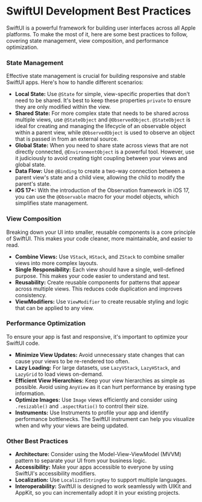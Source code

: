
# SwiftUI Development Best Practices

SwiftUI is a powerful framework for building user interfaces across all Apple platforms. To make the most of it, here are some best practices to follow, covering state management, view composition, and performance optimization.

### State Management

Effective state management is crucial for building responsive and stable SwiftUI apps. Here's how to handle different scenarios:

* **Local State:** Use `@State` for simple, view-specific properties that don't need to be shared. It's best to keep these properties `private` to ensure they are only modified within the view.
* **Shared State:** For more complex state that needs to be shared across multiple views, use `@StateObject` and `@ObservedObject`. `@StateObject` is ideal for creating and managing the lifecycle of an observable object within a parent view, while `@ObservedObject` is used to observe an object that is passed in from an external source.
* **Global State:** When you need to share state across views that are not directly connected, `@EnvironmentObject` is a powerful tool. However, use it judiciously to avoid creating tight coupling between your views and global state.
* **Data Flow:** Use `@Binding` to create a two-way connection between a parent view's state and a child view, allowing the child to modify the parent's state.
* **iOS 17+:** With the introduction of the Observation framework in iOS 17, you can use the `@Observable` macro for your model objects, which simplifies state management.

### View Composition

Breaking down your UI into smaller, reusable components is a core principle of SwiftUI. This makes your code cleaner, more maintainable, and easier to read.

* **Combine Views:** Use `VStack`, `HStack`, and `ZStack` to combine smaller views into more complex layouts.
* **Single Responsibility:** Each view should have a single, well-defined purpose. This makes your code easier to understand and test.
* **Reusability:** Create reusable components for patterns that appear across multiple views. This reduces code duplication and improves consistency.
* **ViewModifiers:** Use `ViewModifier` to create reusable styling and logic that can be applied to any view.

### Performance Optimization

To ensure your app is fast and responsive, it's important to optimize your SwiftUI code.

* **Minimize View Updates:** Avoid unnecessary state changes that can cause your views to be re-rendered too often.
* **Lazy Loading:** For large datasets, use `LazyVStack`, `LazyHStack`, and `LazyGrid` to load views on-demand.
* **Efficient View Hierarchies:** Keep your view hierarchies as simple as possible. Avoid using `AnyView` as it can hurt performance by erasing type information.
* **Optimize Images:** Use `Image` views efficiently and consider using `.resizable()` and `.aspectRatio()` to control their size.
* **Instruments:** Use Instruments to profile your app and identify performance bottlenecks. The SwiftUI instrument can help you visualize when and why your views are being updated.

### Other Best Practices

* **Architecture:** Consider using the Model-View-ViewModel (MVVM) pattern to separate your UI from your business logic.
* **Accessibility:** Make your apps accessible to everyone by using SwiftUI's accessibility modifiers.
* **Localization:** Use `LocalizedStringKey` to support multiple languages.
* **Interoperability:** SwiftUI is designed to work seamlessly with UIKit and AppKit, so you can incrementally adopt it in your existing projects.
